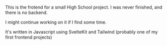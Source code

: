 This is the frotend for a  small High School project. I was never finished, and there is no backend.

I might continue working on it if I find some time.

It's written in Javascript using SvelteKit and Tailwind
(probably one of my first frontend projects)
